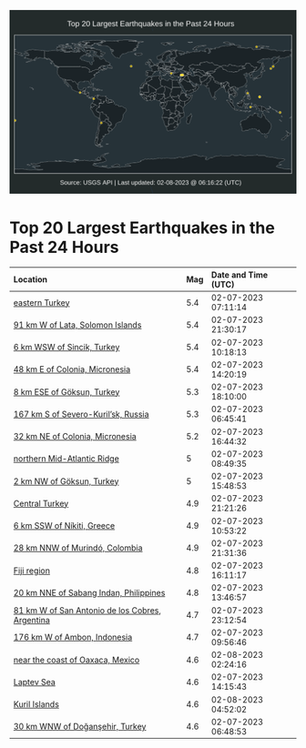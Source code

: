 ![Map](./map.png)

# Top 20 Largest Earthquakes in the Past 24 Hours

| Location | Mag | Date and Time (UTC) |
|:---|:---|:---|
| [eastern Turkey](https://earthquake.usgs.gov/earthquakes/eventpage/us6000jm6p) | 5.4 | 02-07-2023 07:11:14 |
| [91 km W of Lata, Solomon Islands](https://earthquake.usgs.gov/earthquakes/eventpage/us6000jmcg) | 5.4 | 02-07-2023 21:30:17 |
| [6 km WSW of Sincik, Turkey](https://earthquake.usgs.gov/earthquakes/eventpage/us6000jm7f) | 5.4 | 02-07-2023 10:18:13 |
| [48 km E of Colonia, Micronesia](https://earthquake.usgs.gov/earthquakes/eventpage/us6000jm8n) | 5.4 | 02-07-2023 14:20:19 |
| [8 km ESE of Göksun, Turkey](https://earthquake.usgs.gov/earthquakes/eventpage/us6000jmat) | 5.3 | 02-07-2023 18:10:00 |
| [167 km S of Severo-Kuril’sk, Russia](https://earthquake.usgs.gov/earthquakes/eventpage/us6000jm6a) | 5.3 | 02-07-2023 06:45:41 |
| [32 km NE of Colonia, Micronesia](https://earthquake.usgs.gov/earthquakes/eventpage/us6000jm9h) | 5.2 | 02-07-2023 16:44:32 |
| [northern Mid-Atlantic Ridge](https://earthquake.usgs.gov/earthquakes/eventpage/us6000jm74) | 5 | 02-07-2023 08:49:35 |
| [2 km NW of Göksun, Turkey](https://earthquake.usgs.gov/earthquakes/eventpage/us6000jm96) | 5 | 02-07-2023 15:48:53 |
| [Central Turkey](https://earthquake.usgs.gov/earthquakes/eventpage/us6000jmc7) | 4.9 | 02-07-2023 21:21:26 |
| [6 km SSW of Níkiti, Greece](https://earthquake.usgs.gov/earthquakes/eventpage/us6000jm7j) | 4.9 | 02-07-2023 10:53:22 |
| [28 km NNW of Murindó, Colombia](https://earthquake.usgs.gov/earthquakes/eventpage/us6000jmce) | 4.9 | 02-07-2023 21:31:36 |
| [Fiji region](https://earthquake.usgs.gov/earthquakes/eventpage/us6000jm98) | 4.8 | 02-07-2023 16:11:17 |
| [20 km NNE of Sabang Indan, Philippines](https://earthquake.usgs.gov/earthquakes/eventpage/us6000jm8f) | 4.8 | 02-07-2023 13:46:57 |
| [81 km W of San Antonio de los Cobres, Argentina](https://earthquake.usgs.gov/earthquakes/eventpage/us6000jmdu) | 4.7 | 02-07-2023 23:12:54 |
| [176 km W of Ambon, Indonesia](https://earthquake.usgs.gov/earthquakes/eventpage/us6000jm7c) | 4.7 | 02-07-2023 09:56:46 |
| [near the coast of Oaxaca, Mexico](https://earthquake.usgs.gov/earthquakes/eventpage/us6000jmen) | 4.6 | 02-08-2023 02:24:16 |
| [Laptev Sea](https://earthquake.usgs.gov/earthquakes/eventpage/us6000jm8m) | 4.6 | 02-07-2023 14:15:43 |
| [Kuril Islands](https://earthquake.usgs.gov/earthquakes/eventpage/us6000jmff) | 4.6 | 02-08-2023 04:52:02 |
| [30 km WNW of Doğanşehir, Turkey](https://earthquake.usgs.gov/earthquakes/eventpage/us6000jm6b) | 4.6 | 02-07-2023 06:48:53 |
